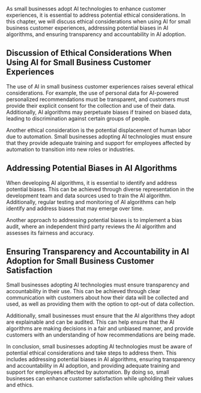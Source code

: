 

As small businesses adopt AI technologies to enhance customer experiences, it is essential to address potential ethical considerations. In this chapter, we will discuss ethical considerations when using AI for small business customer experiences, addressing potential biases in AI algorithms, and ensuring transparency and accountability in AI adoption.

Discussion of Ethical Considerations When Using AI for Small Business Customer Experiences
------------------------------------------------------------------------------------------

The use of AI in small business customer experiences raises several ethical considerations. For example, the use of personal data for AI-powered personalized recommendations must be transparent, and customers must provide their explicit consent for the collection and use of their data. Additionally, AI algorithms may perpetuate biases if trained on biased data, leading to discrimination against certain groups of people.

Another ethical consideration is the potential displacement of human labor due to automation. Small businesses adopting AI technologies must ensure that they provide adequate training and support for employees affected by automation to transition into new roles or industries.

Addressing Potential Biases in AI Algorithms
--------------------------------------------

When developing AI algorithms, it is essential to identify and address potential biases. This can be achieved through diverse representation in the development team and data sources used to train the AI algorithm. Additionally, regular testing and monitoring of AI algorithms can help identify and address biases that may emerge over time.

Another approach to addressing potential biases is to implement a bias audit, where an independent third party reviews the AI algorithm and assesses its fairness and accuracy.

Ensuring Transparency and Accountability in AI Adoption for Small Business Customer Satisfaction
------------------------------------------------------------------------------------------------

Small businesses adopting AI technologies must ensure transparency and accountability in their use. This can be achieved through clear communication with customers about how their data will be collected and used, as well as providing them with the option to opt-out of data collection.

Additionally, small businesses must ensure that the AI algorithms they adopt are explainable and can be audited. This can help ensure that the AI algorithms are making decisions in a fair and unbiased manner, and provide customers with an understanding of how recommendations are being made.

In conclusion, small businesses adopting AI technologies must be aware of potential ethical considerations and take steps to address them. This includes addressing potential biases in AI algorithms, ensuring transparency and accountability in AI adoption, and providing adequate training and support for employees affected by automation. By doing so, small businesses can enhance customer satisfaction while upholding their values and ethics.


